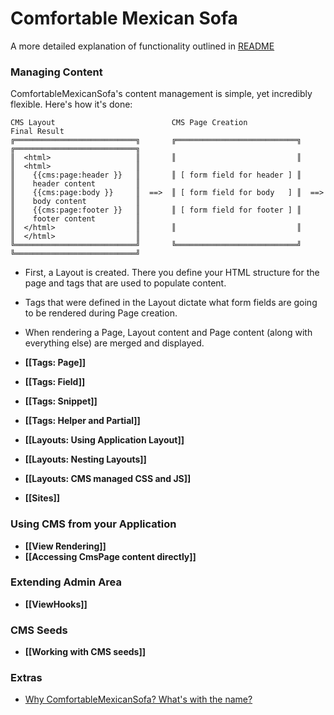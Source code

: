 # Comfortable Mexican Sofa
A more detailed explanation of functionality outlined in [README](https://github.com/twg/comfortable-mexican-sofa#readme)

### Managing Content
ComfortableMexicanSofa's content management is simple, yet incredibly flexible. Here's how it's done:
    
    CMS Layout                          CMS Page Creation                   Final Result
    ╔═══════════════════════════╗       ╔═══════════════════════════╗       ╔═══════════════════════════╗
    ║  <html>                   ║       ║                           ║       ║  <html>                   ║
    ║    {{cms:page:header }}   ║       ║ [ form field for header ] ║       ║    header content         ║
    ║    {{cms:page:body }}     ║  ==>  ║ [ form field for body   ] ║  ==>  ║    body content           ║
    ║    {{cms:page:footer }}   ║       ║ [ form field for footer ] ║       ║    footer content         ║
    ║  </html>                  ║       ║                           ║       ║  </html>                  ║
    ╚═══════════════════════════╝       ╚═══════════════════════════╝       ╚═══════════════════════════╝
    
* First, a Layout is created. There you define your HTML structure for the page and tags that are used to populate content.
* Tags that were defined in the Layout dictate what form fields are going to be rendered during Page creation.
* When rendering a Page, Layout content and Page content (along with everything else) are merged and displayed.


* **[[Tags: Page]]**
* **[[Tags: Field]]**
* **[[Tags: Snippet]]**
* **[[Tags: Helper and Partial]]**
* **[[Layouts: Using Application Layout]]**
* **[[Layouts: Nesting Layouts]]**
* **[[Layouts: CMS managed CSS and JS]]**
* **[[Sites]]**

### Using CMS from your Application
* **[[View Rendering]]**
* **[[Accessing CmsPage content directly]]**

### Extending Admin Area
* **[[ViewHooks]]**

### CMS Seeds
* **[[Working with CMS seeds]]**

### Extras
* [Why ComfortableMexicanSofa? What's with the name?](http://blog.twg.ca/2011/02/the-comfortable-mexican-sofa-vitamin-d-infused/)